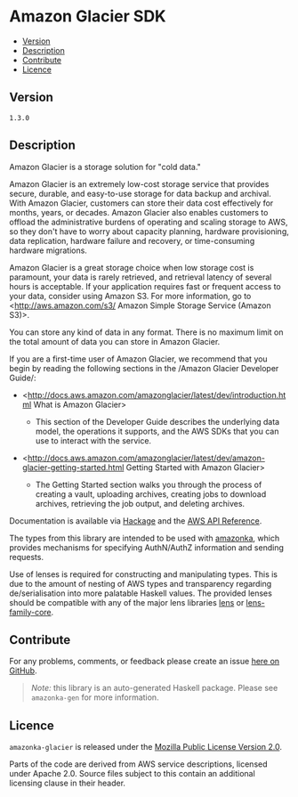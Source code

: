 # Amazon Glacier SDK

* [Version](#version)
* [Description](#description)
* [Contribute](#contribute)
* [Licence](#licence)


## Version

`1.3.0`


## Description

Amazon Glacier is a storage solution for \"cold data.\"

Amazon Glacier is an extremely low-cost storage service that provides
secure, durable, and easy-to-use storage for data backup and archival.
With Amazon Glacier, customers can store their data cost effectively for
months, years, or decades. Amazon Glacier also enables customers to
offload the administrative burdens of operating and scaling storage to
AWS, so they don\'t have to worry about capacity planning, hardware
provisioning, data replication, hardware failure and recovery, or
time-consuming hardware migrations.

Amazon Glacier is a great storage choice when low storage cost is
paramount, your data is rarely retrieved, and retrieval latency of
several hours is acceptable. If your application requires fast or
frequent access to your data, consider using Amazon S3. For more
information, go to
<http://aws.amazon.com/s3/ Amazon Simple Storage Service (Amazon S3)>.

You can store any kind of data in any format. There is no maximum limit
on the total amount of data you can store in Amazon Glacier.

If you are a first-time user of Amazon Glacier, we recommend that you
begin by reading the following sections in the /Amazon Glacier Developer
Guide/:

-   <http://docs.aws.amazon.com/amazonglacier/latest/dev/introduction.html What is Amazon Glacier>
    - This section of the Developer Guide describes the underlying data
    model, the operations it supports, and the AWS SDKs that you can use
    to interact with the service.

-   <http://docs.aws.amazon.com/amazonglacier/latest/dev/amazon-glacier-getting-started.html Getting Started with Amazon Glacier>
    - The Getting Started section walks you through the process of
    creating a vault, uploading archives, creating jobs to download
    archives, retrieving the job output, and deleting archives.

Documentation is available via [Hackage](http://hackage.haskell.org/package/amazonka-glacier)
and the [AWS API Reference](http://docs.aws.amazon.com/amazonglacier/latest/dev/introduction.html).

The types from this library are intended to be used with [amazonka](http://hackage.haskell.org/package/amazonka),
which provides mechanisms for specifying AuthN/AuthZ information and sending requests.

Use of lenses is required for constructing and manipulating types.
This is due to the amount of nesting of AWS types and transparency regarding
de/serialisation into more palatable Haskell values.
The provided lenses should be compatible with any of the major lens libraries
[lens](http://hackage.haskell.org/package/lens) or [lens-family-core](http://hackage.haskell.org/package/lens-family-core).

## Contribute

For any problems, comments, or feedback please create an issue [here on GitHub](https://github.com/brendanhay/amazonka/issues).

> _Note:_ this library is an auto-generated Haskell package. Please see `amazonka-gen` for more information.


## Licence

`amazonka-glacier` is released under the [Mozilla Public License Version 2.0](http://www.mozilla.org/MPL/).

Parts of the code are derived from AWS service descriptions, licensed under Apache 2.0.
Source files subject to this contain an additional licensing clause in their header.
